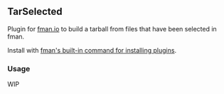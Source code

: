 ## TarSelected

Plugin for [fman.io](https://fman.io) to build a tarball from files that have been selected in fman.

Install with [fman's built-in command for installing plugins](https://fman.io/docs/installing-plugins).

### Usage

WIP
